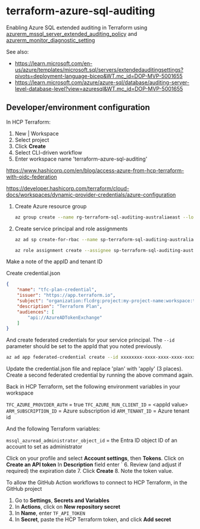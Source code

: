 # terraform-azure-sql-auditing

Enabling Azure SQL extended auditing in Terraform using [azurerm_mssql_server_extended_auditing_policy](https://registry.terraform.io/providers/hashicorp/azurerm/latest/docs/resources/mssql_server_extended_auditing_policy) and [azurerm_monitor_diagnostic_setting](https://registry.terraform.io/providers/hashicorp/azurerm/latest/docs/resources/monitor_diagnostic_setting)

See also:

- <https://learn.microsoft.com/en-us/azure/templates/microsoft.sql/servers/extendedauditingsettings?pivots=deployment-language-bicep&WT.mc_id=DOP-MVP-5001655>
- <https://learn.microsoft.com/azure/azure-sql/database/auditing-server-level-database-level?view=azuresql&WT.mc_id=DOP-MVP-5001655>

## Developer/environment configuration

In HCP Terraform:

1. New | Workspace
2. Select project
3. Click **Create**
4. Select CLI-driven workflow
5. Enter workspace name 'terraform-azure-sql-auditing'

<https://www.hashicorp.com/en/blog/access-azure-from-hcp-terraform-with-oidc-federation>

<https://developer.hashicorp.com/terraform/cloud-docs/workspaces/dynamic-provider-credentials/azure-configuration>

1. Create Azure resource group

    ```bash
    az group create --name rg-terraform-sql-auditing-australiaeast --location australiaeast
    ```

2. Create service principal and role assignments

    ```bash
    az ad sp create-for-rbac --name sp-terraform-sql-auditing-australiaeast --role Contributor --scopes /subscriptions/00000000-0000-0000-0000-000000000000/resourceGroups/rg-terraform-sql-auditing-australiaeast

    az role assignment create --assignee sp-terraform-sql-auditing-australiaeast --role " Role Based Access Control Administrator" --scope /subscriptions/00000000-0000-0000-0000-000000000000/resourceGroups/rg-terraform-sql-auditing-australiaeast
    ```

Make a note of the appID and tenant ID

Create credential.json

```json
{
    "name": "tfc-plan-credential",
    "issuer": "https://app.terraform.io",
    "subject": "organization:flcdrg:project:my-project-name:workspace:terraform-azure-sql-auditing:run_phase:plan",
    "description": "Terraform Plan",
    "audiences": [
        "api://AzureADTokenExchange"
    ]
}
```

And create federated credentials for your service principal. The `--id` parameter should be set to the appId that you noted previously.

```bash
az ad app federated-credential create --id xxxxxxxx-xxxx-xxxx-xxxx-xxxxxxxxxxxx --parameters credential.json
```

Update the credential.json file and replace 'plan' with 'apply' (3 places). Create a second federated credential by running the above command again.

Back in HCP Terraform, set the following environment variables in your workspace

`TFC_AZURE_PROVIDER_AUTH` = true
`TFC_AZURE_RUN_CLIENT_ID` = \<appId value\>
`ARM_SUBSCRIPTION_ID` = Azure subscription id
`ARM_TENANT_ID` = Azure tenant id

And the following Terraform variables:

`mssql_azuread_administrator_object_id` = the Entra ID object ID of an account to set as administrator

Click on your profile and select **Account settings**, then **Tokens**.
Click on **Create an API token**
In **Description** field enter `
6. Review (and adjust if required) the expiration date
7. Click **Create**
8. Note the token value.

To allow the GitHub Action workflows to connect to HCP Terraform, in the GitHub project

1. Go to **Settings**, **Secrets and Variables**
2. In **Actions**, click on **New repository secret**
3. In **Name**, enter `TF_API_TOKEN`
4. In **Secret**, paste the HCP Terraform token, and click **Add secret**


